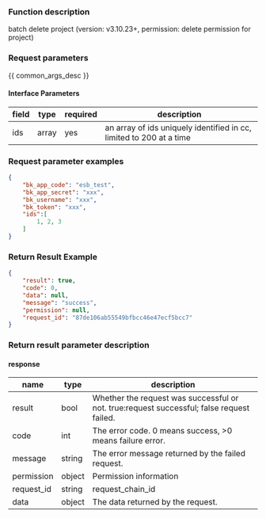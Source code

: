 ### Function description

batch delete project (version: v3.10.23+, permission: delete permission for project)

### Request parameters

{{ common_args_desc }}


#### Interface Parameters

| field | type | required | description                                                         |
| ----------------------------|------------|----------|---------------------------------------------------------------------|
| ids | array| yes      | an array of ids uniquely identified in cc, limited to 200 at a time |

### Request parameter examples

```json
{
    "bk_app_code": "esb_test",
    "bk_app_secret": "xxx",
    "bk_username": "xxx",
    "bk_token": "xxx",
    "ids":[
        1, 2, 3
    ]
}
```

### Return Result Example

```json
{
    "result": true,
    "code": 0,
    "data": null,
    "message": "success",
    "permission": null,
    "request_id": "87de106ab55549bfbcc46e47ecf5bcc7"
}
```
### Return result parameter description
#### response

| name | type | description |
| ------- | ------ | ------------------------------------- |
| result | bool | Whether the request was successful or not. true:request successful; false request failed.|
| code | int | The error code. 0 means success, >0 means failure error.|
| message | string | The error message returned by the failed request.|
| permission | object | Permission information |
| request_id | string | request_chain_id |
| data | object | The data returned by the request.|
